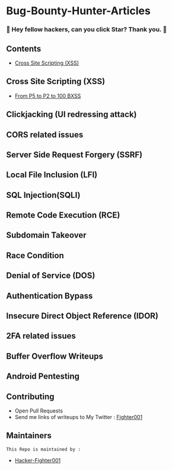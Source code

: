 # Bug-Bounty-Hunter-Articles
### 👋 Hey fellow hackers, can you click Star? Thank you. :gift_heart:
## Contents 

 - [Cross Site Scripting (XSS)](https://github.com/Hacker-Fighter001/BreadcrumbsBug-Bounty-Hunter-Articles#cross-site-scripting-xss)


## Cross Site Scripting (XSS)

- [From P5 to P2 to 100 BXSS](https://medium.com/@mohameddaher/from-p5-to-p5-to-p2-from-nothing-to-1000-bxss-4dd26bc30a82)



## Clickjacking (UI redressing attack)



## CORS related issues 



## Server Side Request Forgery (SSRF)



## Local File Inclusion (LFI)



## SQL Injection(SQLI)



## Remote Code Execution (RCE) 



## Subdomain Takeover 



## Race Condition



## Denial of Service (DOS)



## Authentication Bypass 



## Insecure Direct Object Reference (IDOR)



## 2FA related issues


## Buffer Overflow Writeups



## Android Pentesting



## Contributing 

- Open Pull Requests
- Send me links of writeups to My Twitter : [Fighter001](https://xx.com)

## Maintainers 

`This Repo is maintained by : `
- [Hacker-Fighter001](https://github.com/Hacker-Fighter001)
